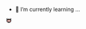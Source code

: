  
- 🌱 I’m currently learning ...
 
![Screenshot of a comment on a GitHub issue showing an image, added in the Markdown, of an Octocat smiling and raising a tentacle.](data:image/png;base64,R0lGODlhDgAPAKIGAJlmAJkzAGZmZv+Zmf/MzAAAAP///wAAACH/C05FVFNDQVBFMi4wAwEAAAAh+QQJMgAGACwAAAAADgAPAAADNWi63FbuMRjloyVnta/+nUcEAUBoS0as5tqp5xqf2DDIq009Nl0QulThhhuEPKDd5FNpOh0JACH5BAkyAAYALAAAAAAOAA8AAAMqaLrcW0VBJ1mkMBfhtG4FQHjXQ5weJ42oZ56jKxXnID/0DX6UoffAoCIBACH5BAlkAAYALAAAAAAOAA8AAAMiaLrcVu4xGOWjJWe1r/6dB2rLCHLmKZplGrrh+kVqZd9MAgA7)

<!---
Ichkko/Ichkko is a ✨ special ✨ repository because its `README.md` (this file) appears on your GitHub profile.
You can click the Preview link to take a look at your changes.
--->
